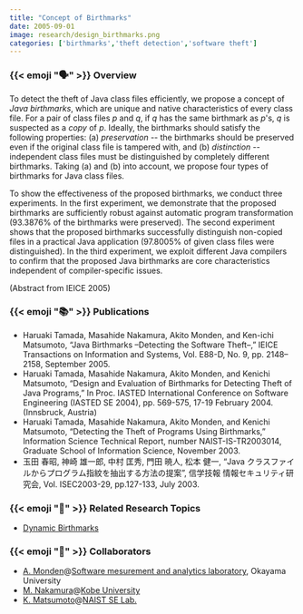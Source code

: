 ```yaml
---
title: "Concept of Birthmarks"
date: 2005-09-01
image: research/design_birthmarks.png
categories: ['birthmarks','theft detection','software theft']
---
```


### {{< emoji ":speaking_head:" >}} Overview

To detect the theft of Java class files efficiently, we propose a concept of *Java birthmarks*, which are unique and native characteristics of every class file.
For a pair of class files $p$ and $q$, if $q$ has the same birthmark as $p$'s, $q$ is suspected as a *copy* of $p$.
Ideally, the birthmarks should satisfy the following properties: (a) *preservation* -- the birthmarks should be preserved even if the original class file is tampered with, and (b) *distinction* -- independent class files must be distinguished by completely different birthmarks.
Taking (a) and (b) into account, we propose four types of birthmarks for Java class files.

To show the effectiveness of the proposed birthmarks, we conduct three experiments.
In the first experiment, we demonstrate that the proposed birthmarks are sufficiently robust against automatic program transformation (93.3876\% of the birthmarks were preserved).
The second experiment shows that the proposed birthmarks successfully distinguish non-copied files in a practical Java application (97.8005\% of given class files were distinguished).
In the third experiment, we exploit different Java compilers to confirm that the proposed Java birthmarks are core characteristics independent of compiler-specific issues.

(Abstract from IEICE 2005)


### {{< emoji ":books:" >}} Publications

* Haruaki Tamada, Masahide Nakamura, Akito Monden, and Ken-ichi Matsumoto, “Java Birthmarks –Detecting the Software Theft–,” IEICE Transactions on Information and Systems, Vol. E88-D, No. 9, pp. 2148–2158, September 2005.
* Haruaki Tamada, Masahide Nakamura, Akito Monden, and Kenichi Matsumoto, “Design and Evaluation of Birthmarks for Detecting Theft of Java Programs,” In Proc. IASTED International Conference on Software Engineering (IASTED SE 2004), pp. 569-575, 17-19 February 2004. (Innsbruck, Austria)
* Haruaki Tamada, Masahide Nakamura, Akito Monden, and Kenichi Matsumoto, “Detecting the Theft of Programs Using Birthmarks,” Information Science Technical Report, number NAIST-IS-TR2003014, Graduate School of Information Science, November 2003.
* 玉田 春昭, 神崎 雄一郎, 中村 匡秀, 門田 暁人, 松本 健一, “Java クラスファイルからプログラム指紋を抽出する方法の提案”, 信学技報 情報セキュリティ研究会, Vol. ISEC2003-29, pp.127-133, July 2003.


### {{< emoji ":mag_right:" >}} Related Research Topics

* [Dynamic Birthmarks](../dynamic_birthmarks)

### {{< emoji ":handshake:" >}} Collaborators

* [A. Monden](http://digi-ana.sakura.ne.jp/)@[Software mesurement and analytics laboratory](http://analytics.jpn.org/index-e.html), Okayama University
* [M. Nakamura](http://www27.cs.kobe-u.ac.jp/~masa-n/)@[Kobe University](http://www27.cs.kobe-u.ac.jp/wiki/home/)
* [K. Matsumoto](http://isw3.naist.jp/~matumoto/)@[NAIST SE Lab.](https://se-naist.jp)
